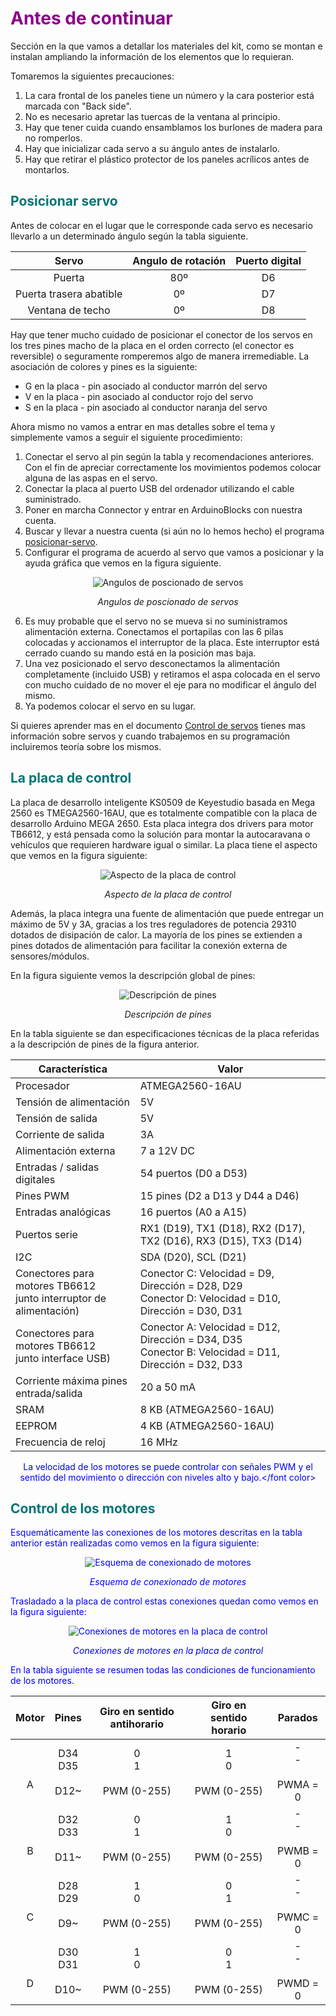 # <FONT COLOR=#8B008B>Antes de continuar</font>
Sección en la que vamos a detallar los materiales del kit, como se montan e instalan ampliando la información de los elementos que lo requieran.

Tomaremos la siguientes precauciones:

1. La cara frontal de los paneles tiene un número y la cara posterior está marcada con "Back side".
2. No es necesario apretar las tuercas de la ventana al principio.
3. Hay que tener cuida cuando ensamblamos los burlones de madera para no romperlos.
4. Hay que inicializar cada servo a su ángulo antes de instalarlo.
5. Hay que retirar el plástico protector de los paneles acrílicos antes de montarlos.

## <FONT COLOR=#007575>**Posicionar servo**</font>
Antes de colocar en el lugar que le corresponde cada servo es necesario llevarlo a un determinado ángulo según la tabla siguiente.

<center>

| Servo | Angulo de rotación | Puerto digital |
|:-:|:-:|:-:|
| Puerta | 80º | D6 |
| Puerta trasera abatible | 0º | D7 |
| Ventana de techo | 0º | D8 |

</center>

Hay que tener mucho cuidado de posicionar el conector de los servos en los tres pines macho de la placa en el orden correcto (el conector es reversible) o seguramente romperemos algo de manera irremediable. La asociación de colores y pines es la siguiente:

   * G en la placa - pin asociado al conductor marrón del servo
   * V en la placa - pin asociado al conductor rojo del servo
   * S en la placa - pin asociado al conductor naranja del servo

Ahora mismo no vamos a entrar en mas detalles sobre el tema y simplemente vamos a seguir el siguiente procedimiento:

1. Conectar el servo al pin según la tabla y recomendaciones anteriores. Con el fin de apreciar correctamente los movimientos podemos colocar alguna de las aspas en el servo.
2. Conectar la placa al puerto USB del ordenador utilizando el cable suministrado.
3. Poner en marcha Connector y entrar en ArduinoBlocks con nuestra cuenta.
4. Buscar y llevar a nuestra cuenta (si aún no lo hemos hecho) el programa [posicionar-servo](./programas/Posicionar-servo.abp).
5. Configurar el programa de acuerdo al servo que vamos a posicionar y la ayuda gráfica que vemos en la figura siguiente.

<center>

![Angulos de poscionado de servos](./img/material/angulos-servo.png)

*Angulos de poscionado de servos*

</center>

6. Es muy probable que el servo no se mueva si no suministramos alimentación externa. Conectamos el portapilas con las 6 pilas colocadas y accionamos el interruptor de la placa. Este interruptor está cerrado cuando su mando está en la posición mas baja.
7. Una vez posicionado el servo desconectamos la alimentación completamente (incluido USB) y retiramos el aspa colocada en el servo con mucho cuidado de no mover el eje para no modificar el ángulo del mismo.
8. Ya podemos colocar el servo en su lugar.

Si quieres aprender mas en el documento [Control de servos](https://drive.google.com/file/d/1aYPxzOF4v0kIXyT0cjgaIumsSwZophS0/view) tienes mas información sobre servos y cuando trabajemos en su programación incluiremos teoría sobre los mismos.

## <FONT COLOR=#007575>**La placa de control**</font>
La placa de desarrollo inteligente KS0509 de Keyestudio basada en Mega 2560 es TMEGA2560-16AU, que es totalmente compatible con la placa de desarrollo Arduino MEGA 2650. Esta placa integra dos drivers para motor TB6612, y está pensada como la solución para montar la autocaravana o vehículos que requieren hardware igual o similar. La placa tiene el aspecto que vemos en la figura siguiente:

<center>

![Aspecto de la placa de control](./img/material/aspecto_placa_control.png)

*Aspecto de la placa de control*

</center>

Además, la placa integra una fuente de alimentación que puede entregar un máximo de 5V y 3A, gracias a los tres reguladores de potencia 29310 dotados de disipación de calor. La mayoría de los pines se extienden a pines dotados de alimentación para facilitar la conexión externa de sensores/módulos.

En la figura siguiente vemos la descripción global de pines:

<center>

![Descripción de pines](./img/material/pines.png)

*Descripción de pines*

</center>

En la tabla siguiente se dan especificaciones técnicas de la placa referidas a la descripción de pines de la figura anterior.

<center>

| Característica | Valor |
|---|---|
| Procesador | ATMEGA2560-16AU |
| Tensión de alimentación | 5V |
| Tensión de salida | 5V |
| Corriente de salida | 3A |
| Alimentación externa | 7 a 12V DC |
| Entradas / salidas digitales | 54 puertos (D0 a D53) |
| Pines PWM | 15 pines (D2 a D13 y D44 a D46) |
| Entradas analógicas | 16 puertos (A0 a A15) |
| Puertos serie | RX1 (D19), TX1 (D18), RX2 (D17), TX2 (D16), RX3 (D15), TX3 (D14) |
| I2C | SDA (D20), SCL (D21) |
| Conectores para motores TB6612 </br> junto interruptor de alimentación)</br> | Conector C: Velocidad = D9, Dirección = D28, D29 <br>Conector D: Velocidad = D10, Dirección = D30, D31</br> |
| Conectores para motores TB6612 </br> junto interface USB)</br> | Conector A: Velocidad = D12, Dirección = D34, D35 <br>Conector B: Velocidad = D11, Dirección = D32, D33</br> |
| Corriente máxima pines entrada/salida | 20 a 50 mA |
| SRAM | 8 KB (ATMEGA2560-16AU) |
| EEPROM | 4 KB (ATMEGA2560-16AU) |
| Frecuencia de reloj | 16 MHz |

<font color=#0000FF>La velocidad de los motores se puede controlar con señales PWM y el sentido del movimiento o dirección con niveles alto y bajo.</font color>

</center>

## <FONT COLOR=#007575>**Control de los motores**</font>
Esquemáticamente las conexiones de los motores descritas en la tabla anterior están realizadas como vemos en la figura siguiente:

<center>

![Esquema de conexionado de motores](./img/material/esquema_motores.png)

*Esquema de conexionado de motores*

</center>

Trasladado a la placa de control estas conexiones quedan como vemos en la figura siguiente:

<center>

![Conexiones de motores en la placa de control](./img/material/pcb.png)

*Conexiones de motores en la placa de control*

</center>

En la tabla siguiente se resumen todas las condiciones de funcionamiento de los motores.

<center>

| Motor | Pines | Giro en sentido antihorario | Giro en sentido horario | Parados |
|:-:|:-:|:-:|:-:|:-:|
| <br></br> A | D34<br>D35</br><br>D12~</br> | 0 <br>1</br><br>PWM (0-255)</br>| 1 <br>0</br><br>PWM (0-255)</br>| - <br>-</br><br>PWMA = 0</br> |
| <br></br> B | D32<br>D33</br><br>D11~</br> | 0 <br>1</br><br>PWM (0-255)</br>| 1 <br>0</br><br>PWM (0-255)</br>| - <br>-</br><br>PWMB = 0</br> |
| <br></br> C | D28<br>D29</br><br>D9~</br> | 1 <br>0</br><br>PWM (0-255)</br>| 0 <br>1</br><br>PWM (0-255)</br>| - <br>-</br><br>PWMC = 0</br> |
| <br></br> D | D30<br>D31</br><br>D10~</br> | 1 <br>0</br><br>PWM (0-255)</br>| 0 <br>1</br><br>PWM (0-255)</br>| - <br>-</br><br>PWMD = 0</br> |

</center>
